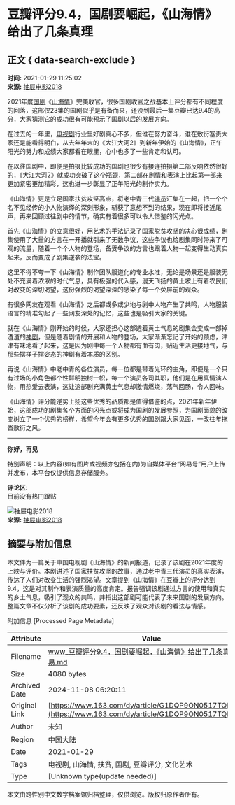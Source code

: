 # 豆瓣评分9.4，国剧要崛起，《山海情》给出了几条真理

## 正文 { data-search-exclude }


**时间:** 2021-01-29 11:25:02  
**来源:** [抽屉电影2018](https://www.163.com/dy/media/T1519872574850.html)

2021年度[国剧](https://ent.163.com/keywords/5/f/56fd5267/1.html)《[山海情](https://ent.163.com/keywords/5/7/5c716d7760c5/1.html)》完美收官，很多国剧收官之战基本上评分都有不同程度的回落，这部仅23集的国剧似乎是有备而来，还没到最后一集豆瓣已达9.4的高分，大家猜测它的成功很有可能预示了国剧以后的发展方向。

在过去的一年里，[电视剧](https://ent.163.com/keywords/7/3/753589c65267/1.html)行业里好剧真心不多，但谁在努力奋斗，谁在敷衍塞责大家还是能看得明白，从去年年末的《大江大河2》到新年伊始的《山海情》，正午阳光的努力和成绩大家都看在眼里，心中也多了一些肯定和认可。

在以往国剧中，即便是拍摄比较成功的国剧也很少有接连拍摄第二部反响依然很好的，《大江大河2》就成功突破了这个瓶颈，第二部在剧情和表演上比起第一部来更加紧密更加精彩，这也进一步彰显了正午阳光的制作实力。

《山海情》更是立足国家扶贫攻坚高点，将老中青三代[演员](https://ent.163.com/keywords/6/1/6f145458/1.html)汇集在一起，把一个个名不见经传的小人物演绎的深刻形象，斩获了意想不到的结果，现在即将接近尾声，再来回顾过往剧中的情节，确实有着很多可以令人借鉴的闪光点。

首先《山海情》的立意很好，用艺术的手法记录了国家脱贫攻坚的决心很成绩，剧集使用了大量的方言在一开播就引来了无数争议，这些争议也给剧集同时带来了可观的流量，随着一个个人物的登场，备受争议的方言也跟着人物一起变得生动真实起来，反而变成了剧集逆袭的法宝。

这里不得不夸一下《山海情》制作团队服道化的专业水准，无论是场景还是服装无处不充满着浓浓的时代气息，具有极强的代入感，漫天飞扬的黄土坡上有着农民们对改变的深切渴望，这份强烈的渴望深深的感染了每一个荧屏前的观众。

有很多网友在观看《山海情》之后都或多或少地与剧中人物产生了共鸣，人物服装语言的精准勾起了一些网友深处的记忆，这些也是吸引大家的关键。

就在《山海情》刚开始的时候，大家还担心这部透着黄土气息的剧集会变成一部掉渣渣的[神剧](https://ent.163.com/keywords/7/5/795e5267/1.html)，但是随着剧情的开展和人物的登场，大家渐渐忘记了开始的顾虑，津津有味地看了起来，这是因为剧中每一个人物都有血有肉，贴近生活更接地气，与那些摆样子摆姿态的神剧有着本质的区别。

再说《山海情》中老中青的各位演员，每一位都是带着光环的主角，即便是一个只有过场的小角色都个性鲜明独树一帜，每一个演员各司其职，他们是在用真情演人物，用热爱去表演，这让这部剧充满黄土气息却激情燃烧，荡气回肠，令人回味。

《山海情》评分能逆势上扬这些优秀的品质都是值得借鉴的点，2021年新年伊始，这部成功的剧集各个方面的闪光点或将成为国剧的发展参照，为国剧面貌的改变树立了一个优秀的榜样，希望今年会有更多优秀的国剧跟大家见面，一改往年拖沓敷衍之风。

---

**你好，再见**

特别声明：以上内容(如有图片或视频亦包括在内)为自媒体平台“网易号”用户上传并发布，本平台仅提供信息存储服务。

**评论区:**  
目前没有热门跟贴

![抽屉电影2018](https://nimg.ws.126.net/?url=http://dingyue.ws.126.net/OvdKorHRhz8s6WV0j=oNYY8fPNRI9fgLn9B3vzTNxcu3h1519872561810.jpeg&thumbnail=160y160&quality=80&type=jpg)  
**来源:** [抽屉电影2018](https://www.163.com/dy/media/T1519872574850.html)

## 摘要与附加信息

<!-- tcd_abstract -->
本文件为一篇关于中国电视剧《山海情》的新闻报道，记录了该剧在2021年度的上映与评价。本剧讲述了国家扶贫攻坚的故事，通过老中青三代演员的真实表演，传达了人们对改变生活的强烈渴望。文章提到《山海情》在豆瓣上的评分达到9.4，这是对其制作和表演质量的高度肯定。报告强调该剧通过方言的使用和真实的乡土气息，吸引了观众的共鸣，并指出这部剧可能代表了未来国剧的发展方向。整篇文章不仅分析了该剧的成功要素，还反映了观众对该剧的看法与情感。
<!-- tcd_abstract_end -->

附加信息 [Processed Page Metadata]

| Attribute       | Value                                  |
|-----------------|----------------------------------------|
| Filename        | www_豆瓣评分9.4，国剧要崛起，《山海情》给出了几条真理_-_网易.md                             |
| Size            | 4080 bytes                           |
| Archived Date   | 2024-11-08 06:20:11                             |
| Original Link   | [https://www.163.com/dy/article/G1DQP9ON0517TQKR.html](https://www.163.com/dy/article/G1DQP9ON0517TQKR.html)                       |
| Author          | 未知                               |
| Region          | 中国大陆                               |
| Date            | 2021-01-29                                 |
| Tags            | 电视剧, 山海情, 扶贫, 国剧, 豆瓣评分, 文化艺术                                 |
| Type            | [Unknown type(update needed)]                                 |
<!-- tcd_table_end -->

本文由跨性别中文数字档案馆归档整理，仅供浏览。版权归原作者所有。
